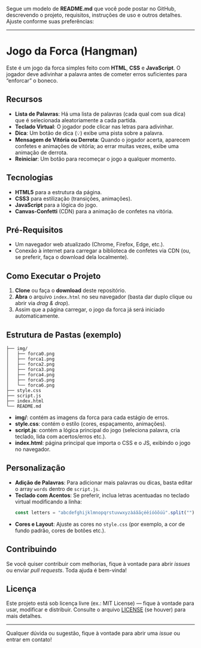 Segue um modelo de **README.md** que você pode postar no GitHub, descrevendo o projeto, requisitos, instruções de uso e outros detalhes. Ajuste conforme suas preferências:

---

# Jogo da Forca (Hangman)

Este é um jogo da forca simples feito com **HTML**, **CSS** e **JavaScript**. O jogador deve adivinhar a palavra antes de cometer erros suficientes para “enforcar” o boneco.

## Recursos

- **Lista de Palavras**: Há uma lista de palavras (cada qual com sua dica) que é selecionada aleatoriamente a cada partida.  
- **Teclado Virtual**: O jogador pode clicar nas letras para adivinhar.  
- **Dica**: Um botão de dica (💡) exibe uma pista sobre a palavra.  
- **Mensagem de Vitória ou Derrota**: Quando o jogador acerta, aparecem confetes e animações de vitória; ao errar muitas vezes, exibe uma animação de derrota.  
- **Reiniciar**: Um botão para recomeçar o jogo a qualquer momento.

## Tecnologias

- **HTML5** para a estrutura da página.  
- **CSS3** para estilização (transições, animações).  
- **JavaScript** para a lógica do jogo.  
- **Canvas-Confetti** (CDN) para a animação de confetes na vitória.

## Pré-Requisitos

- Um navegador web atualizado (Chrome, Firefox, Edge, etc.).  
- Conexão à internet para carregar a biblioteca de confetes via CDN (ou, se preferir, faça o download dela localmente).

## Como Executar o Projeto

1. **Clone** ou faça o **download** deste repositório.
2. **Abra** o arquivo `index.html` no seu navegador (basta dar duplo clique ou abrir via *drag & drop*).
3. Assim que a página carregar, o jogo da forca já será iniciado automaticamente.

## Estrutura de Pastas (exemplo)

```
├── img/
│   ├── forca0.png
│   ├── forca1.png
│   ├── forca2.png
│   ├── forca3.png
│   ├── forca4.png
│   ├── forca5.png
│   └── forca6.png
├── style.css
├── script.js
├── index.html
└── README.md
```

- **img/**: contém as imagens da forca para cada estágio de erros.  
- **style.css**: contém o estilo (cores, espaçamento, animações).  
- **script.js**: contém a lógica principal do jogo (seleciona palavra, cria teclado, lida com acertos/erros etc.).  
- **index.html**: página principal que importa o CSS e o JS, exibindo o jogo no navegador.

## Personalização

- **Adição de Palavras**: Para adicionar mais palavras ou dicas, basta editar o array `words` dentro de `script.js`.  
- **Teclado com Acentos**: Se preferir, inclua letras acentuadas no teclado virtual modificando a linha:
  ```js
  const letters = "abcdefghijklmnopqrstuvwxyzàáâãçéêíóôõúü".split("");
  ```
- **Cores e Layout**: Ajuste as cores no `style.css` (por exemplo, a cor de fundo padrão, cores de botões etc.).

## Contribuindo

Se você quiser contribuir com melhorias, fique à vontade para abrir *issues* ou enviar *pull requests*. Toda ajuda é bem-vinda!

## Licença

Este projeto está sob licença livre (ex.: MIT License) — fique à vontade para usar, modificar e distribuir. Consulte o arquivo [LICENSE](LICENSE) (se houver) para mais detalhes.

---

Qualquer dúvida ou sugestão, fique à vontade para abrir uma *issue* ou entrar em contato!  
